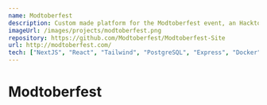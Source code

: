 ```yaml
---
name: Modtoberfest
description: Custom made platform for the Modtoberfest event, an Hacktoberfest inspired event
imageUrl: /images/projects/modtoberfest.png
repository: https://github.com/Modtoberfest/Modtoberfest-Site
url: http://modtoberfest.com/
tech: ["NextJS", "React", "Tailwind", "PostgreSQL", "Express", "Docker"]
---
```


# Modtoberfest
